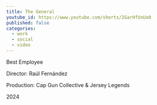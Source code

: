 ```yaml
---
title: The General
youtube_id: https://www.youtube.com/shorts/2GarHfUnUa0
published: false
categories:
  - work
  - social
  - video
---
```


Best Employee

Director: Raúl Fernández

Production: Cap Gun Collective & Jersey Legends

2024
